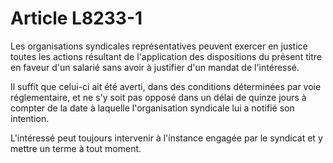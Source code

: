 # Article L8233-1

Les organisations syndicales représentatives peuvent exercer en justice toutes les actions résultant de l'application des dispositions du présent titre en faveur d'un salarié sans avoir à justifier d'un mandat de l'intéressé.

Il suffit que celui-ci ait été averti, dans des conditions déterminées par voie réglementaire, et ne s'y soit pas opposé dans un délai de quinze jours à compter de la date à laquelle l'organisation syndicale lui a notifié son intention.

L'intéressé peut toujours intervenir à l'instance engagée par le syndicat et y mettre un terme à tout moment.